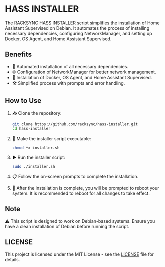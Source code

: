 # HASS INSTALLER

The RACKSYNC HASS INSTALLER script simplifies the installation of Home Assistant Supervised on Debian. It automates the process of installing necessary dependencies, configuring NetworkManager, and setting up Docker, OS Agent, and Home Assistant Supervised.

## Benefits

- 🚀 Automated installation of all necessary dependencies.
- 🌐 Configuration of NetworkManager for better network management.
- 🐳 Installation of Docker, OS Agent, and Home Assistant Supervised.
- 🛠️ Simplified process with prompts and error handling.

## How to Use

1. 📥 Clone the repository:
   ```bash
   git clone https://github.com/racksync/hass-installer.git
   cd hass-installer
   ```

2. 🔧 Make the installer script executable:
   ```bash
   chmod +x installer.sh
   ```

3. ▶️ Run the installer script:
   ```bash
   sudo ./installer.sh
   ```

4. 📋 Follow the on-screen prompts to complete the installation.

5. 🔄 After the installation is complete, you will be prompted to reboot your system. It is recommended to reboot for all changes to take effect.

## Note

⚠️ This script is designed to work on Debian-based systems. Ensure you have a clean installation of Debian before running the script.

## LICENSE

This project is licensed under the MIT License - see the [LICENSE](LICENSE) file for details.
